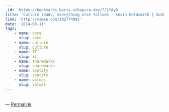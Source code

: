 ```yaml
---
_id: 'https://bookmarks.boris.schapira.dev/?J1YAyA'
title: 'Culture leads, everything else follows - Kevin Goldsmith | SudWeb 2014'
link: 'http://vimeo.com/102774091'
date: '2014-08-11'
tags:
    - name: core
      slug: core
    - name: culture
      slug: culture
    - name: IT
      slug: it
    - name: sharemarks
      slug: sharemarks
    - name: spotify
      slug: spotify
    - name: values
      slug: values
---
```


<br>&#8212;
<a href="https://bookmarks.boris.schapira.dev/?J1YAyA" title="Permalink">Permalink</a>
